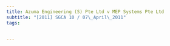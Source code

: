 ```yaml
---
title: Azuma Engineering (S) Pte Ltd v MEP Systems Pte Ltd 
subtitle: "[2011] SGCA 10 / 07\_April\_2011"
tags:


---
```


